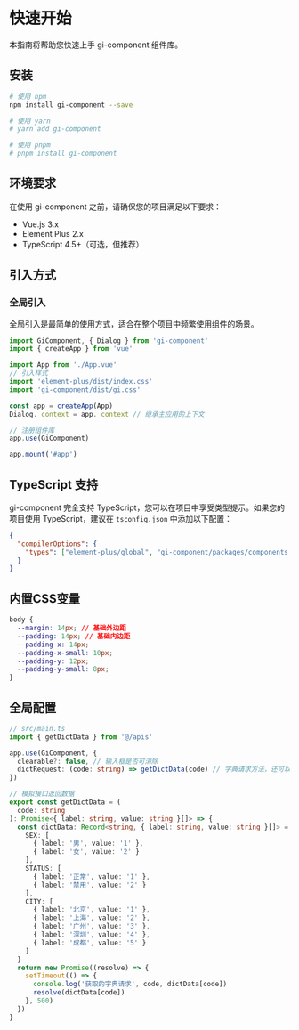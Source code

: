 # 快速开始

本指南将帮助您快速上手 gi-component 组件库。

## 安装

```bash
# 使用 npm
npm install gi-component --save

# 使用 yarn
# yarn add gi-component

# 使用 pnpm
# pnpm install gi-component
```

## 环境要求

在使用 gi-component 之前，请确保您的项目满足以下要求：

- Vue.js 3.x
- Element Plus 2.x
- TypeScript 4.5+（可选，但推荐）

## 引入方式

### 全局引入

全局引入是最简单的使用方式，适合在整个项目中频繁使用组件的场景。

```js
import GiComponent, { Dialog } from 'gi-component'
import { createApp } from 'vue'

import App from './App.vue'
// 引入样式
import 'element-plus/dist/index.css'
import 'gi-component/dist/gi.css'

const app = createApp(App)
Dialog._context = app._context // 继承主应用的上下文

// 注册组件库
app.use(GiComponent)

app.mount('#app')
```

## TypeScript 支持

gi-component 完全支持 TypeScript，您可以在项目中享受类型提示。如果您的项目使用 TypeScript，建议在 `tsconfig.json` 中添加以下配置：

```json
{
  "compilerOptions": {
    "types": ["element-plus/global", "gi-component/packages/components.d.ts"]
  }
}
```

## 内置CSS变量

```css
body {
  --margin: 14px; // 基础外边距
  --padding: 14px; // 基础内边距
  --padding-x: 14px;
  --padding-x-small: 10px;
  --padding-y: 12px;
  --padding-y-small: 8px;
}
```

## 全局配置

```ts
// src/main.ts
import { getDictData } from '@/apis'

app.use(GiComponent, {
  clearable?: false, // 输入框是否可清除
  dictRequest: (code: string) => getDictData(code) // 字典请求方法，还可以做一些持久化的处理，以及数据过滤
})
```

```ts
// 模拟接口返回数据
export const getDictData = (
  code: string
): Promise<{ label: string, value: string }[]> => {
  const dictData: Record<string, { label: string, value: string }[]> = {
    SEX: [
      { label: '男', value: '1' },
      { label: '女', value: '2' }
    ],
    STATUS: [
      { label: '正常', value: '1' },
      { label: '禁用', value: '2' }
    ],
    CITY: [
      { label: '北京', value: '1' },
      { label: '上海', value: '2' },
      { label: '广州', value: '3' },
      { label: '深圳', value: '4' },
      { label: '成都', value: '5' }
    ]
  }
  return new Promise((resolve) => {
    setTimeout(() => {
      console.log('获取的字典请求', code, dictData[code])
      resolve(dictData[code])
    }, 500)
  })
}
```
